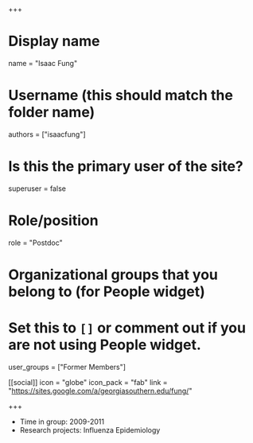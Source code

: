 +++
# Display name
name = "Isaac Fung"

# Username (this should match the folder name)
authors = ["isaacfung"]

# Is this the primary user of the site?
superuser = false

# Role/position
role = "Postdoc"

# Organizational groups that you belong to (for People widget)
#   Set this to `[]` or comment out if you are not using People widget.
user_groups = ["Former Members"]


[[social]]
  icon = "globe"
  icon_pack = "fab"
  link = "https://sites.google.com/a/georgiasouthern.edu/fung/"


+++


* Time in group: 2009-2011
* Research projects: Influenza Epidemiology

